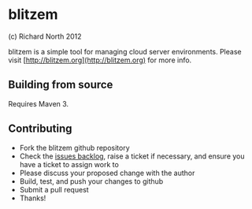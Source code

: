 # blitzem

(c) Richard North 2012

blitzem is a simple tool for managing cloud server environments. Please visit [http://blitzem.org](http://blitzem.org) for more info.

## Building from source

Requires Maven 3.

## Contributing

* Fork the blitzem github repository
* Check the [issues backlog](https://github.com/blitzem/blitzem/issues?milestone=&state=open), raise a ticket if necessary, and ensure you have a ticket to assign work to
* Please discuss your proposed change with the author
* Build, test, and push your changes to github
* Submit a pull request
* Thanks!
